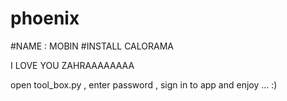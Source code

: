# phoenix
#NAME : MOBIN
#INSTALL CALORAMA 

I LOVE YOU ZAHRAAAAAAAA

open tool_box.py , enter password , sign in to app and enjoy ...  :)








